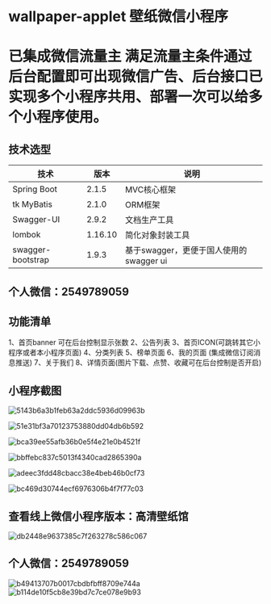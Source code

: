 # wallpaper-applet  壁纸微信小程序

# 已集成微信流量主 满足流量主条件通过后台配置即可出现微信广告、后台接口已实现多个小程序共用、部署一次可以给多个小程序使用。


## 技术选型

| 技术                   | 版本   | 说明                                     |
| ---------------------- | ------ | --------------------------------------- |
| Spring Boot            | 2.1.5  | MVC核心框架                              |
| tk MyBatis                | 2.1.0  | ORM框架                              |
| Swagger-UI             | 2.9.2  | 文档生产工具                            |
| lombok                 | 1.16.10 | 简化对象封装工具                         |
| swagger-bootstrap      | 1.9.3  | 基于swagger，更便于国人使用的swagger ui  |



## 个人微信：2549789059

## 功能清单
1、首页banner 可在后台控制显示张数
2、公告列表
3、首页ICON(可跳转其它小程序或者本小程序页面)
4、分类列表
5、榜单页面
6、我的页面 (集成微信订阅消息推送)
7、关于我们
8、详情页面(图片下载、点赞、收藏可在后台控制是否开启)


## 小程序截图
![5143b6a3b1feb63a2ddc5936d09963b](https://user-images.githubusercontent.com/55384355/130206172-c634a280-04ac-445e-8675-3f86083deb2d.png)

![51e31bf3a70123753880dd04db6b592](https://user-images.githubusercontent.com/55384355/130206197-f4ee896c-1e35-4eb2-aaf8-8e099df5aee4.png)

![bca39ee55afb36b0e5f4e21e0b4521f](https://user-images.githubusercontent.com/55384355/130206232-92c3ff92-816e-4a70-bda3-bd78cfd9420a.png)

![bbffebc837c5013f4340cad2865390a](https://user-images.githubusercontent.com/55384355/130206250-df4e0f02-4583-4616-959a-48a903a11088.jpg)

![adeec3fdd48cbacc38e4beb46b0cf73](https://user-images.githubusercontent.com/55384355/130206278-98d98015-a8be-44a2-b662-b6fb72d856a1.png)

![bc469d30744ecf6976306b4f7f77c03](https://user-images.githubusercontent.com/55384355/130206310-71495b11-f94b-4d43-b8b7-c18ebf439bbc.png)




## 查看线上微信小程序版本：高清壁纸馆
![db2448e9637385c7f263278c586c067](https://user-images.githubusercontent.com/55384355/130206461-ebd5f2b5-1877-4f6b-ada5-8e0ecf309829.jpg)


## 个人微信：2549789059

![b49413707b0017cbdbfbff8709e744a](https://user-images.githubusercontent.com/55384355/130208077-07106b47-3557-40d1-ba34-fcacbbcf3592.jpg)
![b114de10f5cb8e39bd7c7ce078e9b93](https://user-images.githubusercontent.com/55384355/130208173-71b4eacd-1cbe-40c5-a2af-5580defcd176.jpg)




